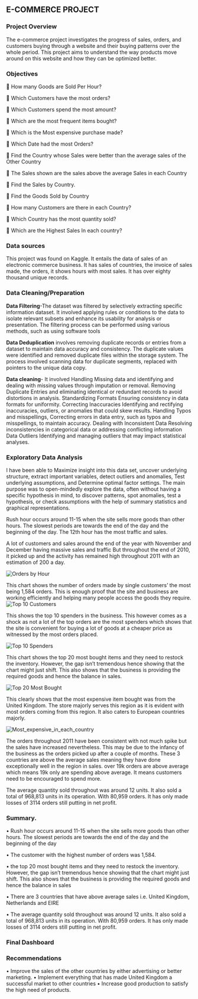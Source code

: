 ## E-COMMERCE PROJECT
### Project Overview
The e-commerce project investigates the progress of sales, orders, and customers buying through a website and their buying patterns over the whole period. This project aims to understand the way products move around on this website and how they can be optimized better.

### Objectives
 How many Goods are Sold Per Hour?

	Which Customers have the most orders?

	Which Customers spend the most amount?

	Which are the most frequent items bought? 

	Which is the Most expensive purchase made? 

	Which Date had the most Orders?

	Find the Country whose Sales were better than the average sales of the Other Country

	The Sales shown are the sales above the average Sales in each Country

	Find the Sales by Country.

	Find the Goods Sold by Country

	How many Customers are there in each Country?

	Which Country has the most quantity sold?

	Which are the Highest Sales In each country?

### Data sources
This project was found on Kaggle. It entails the data of sales of an electronic commerce business. It has sales of countries, the invoice of sales made, the orders, it shows hours with most sales. It has over eighty thousand unique records.

### Data Cleaning/Preparation

**Data Filtering**-The dataset was filtered by selectively extracting specific information dataset. It involved applying rules or conditions to the data to isolate relevant subsets and enhance its usability for analysis or presentation. The filtering process can be performed using various methods, such as using software tools

**Data Deduplication** involves removing duplicate records or entries from a dataset to maintain data accuracy and consistency. The duplicate values were identified and removed duplicate files within the storage system. The process involved scanning data for duplicate segments, replaced with pointers to the unique data copy.

**Data cleaning**- It involved Handling Missing data and identifying and dealing with missing values through imputation or removal. Removing Duplicate Entries and eliminating identical or redundant records to avoid distortions in analysis. Standardizing Formats Ensuring consistency in data formats for uniformity. Correcting Inaccuracies Identifying and rectifying inaccuracies, outliers, or anomalies that could skew results. Handling Typos and misspellings, Correcting errors in data entry, such as typos and misspellings, to maintain accuracy. Dealing with Inconsistent Data Resolving inconsistencies in categorical data or addressing conflicting information Data Outliers Identifying and managing outliers that may impact statistical analyses.


### Exploratory Data Analysis
I have been able to Maximize insight into this data set, uncover underlying structure, extract important variables, detect outliers and anomalies, Test underlying assumptions, and Determine optimal factor settings.
The main purpose was to open-mindedly explore the data, often without having a specific hypothesis in mind, to discover patterns, spot anomalies, test a hypothesis, or check assumptions with the help of summary statistics and graphical representations. 

Rush hour occurs around 11-15 when the site sells more goods than other hours. The slowest periods are towards the end of the day and the beginning of the day. The 12th hour has the most traffic and sales.

A lot of customers and sales around the end of the year with November and December having massive sales and traffic 
But throughout the end of 2010, it picked up and the activity has remained high throughout 2011 with an estimation of 200 a day.

![Orders by Hour](https://github.com/datawithlusaka/E-commerce-Project/blob/main/Images/Orders_by_hour.jpg)

This chart shows the number of orders made by single customers’ the most being 1,584 orders. This is enough proof that the site and business are working efficiently and helping many people access the goods they require.
![Top 10 Customers](https://github.com/datawithlusaka/E-commerce-Project/blob/main/Images/top10_customers.jpg)

This shows the top 10 spenders in the business. This however comes as a shock as not a lot of the top orders are the most spenders which shows that the site is convenient for buying a lot of goods at a cheaper price as witnessed by the most orders placed.

![Top 10 Spenders](https://github.com/datawithlusaka/E-commerce-Project/blob/main/Images/amount_spend_by_top10.jpg)

This chart shows the top 20 most bought items and they need to restock the inventory. However, the gap isn’t tremendous hence showing that the chart might just shift. This also shows that the business is providing the required goods and hence the balance in sales.

![Top 20 Most Bought](https://github.com/datawithlusaka/E-commerce-Project/blob/main/Images/top20_items.jpg)

This clearly shows that the most expensive item bought was from the United Kingdom. The store majorly serves this region as it is evident with most orders coming from this region. It also caters to European countries majorly.

![Most_expensive_in_each_country](https://github.com/datawithlusaka/E-commerce-Project/blob/main/Images/most_expensive%20in%20each%20country.jpg)

The orders throughout 2011 have been consistent with not much spike but the sales have increased nevertheless. This may be due to the infancy of the business as the orders picked up after a couple of months.
These 3 countries are above the average sales meaning they have done exceptionally well in the region in sales. over 19k orders are above average which means 19k only are spending above average. It means customers need to be encouraged to spend more.

The average quantity sold throughout was around 12 units. It also sold a total of 968,813 units in its operation. With 80,959 orders. It has only made losses of 3114 orders still putting in net profit.


### Summary.
•	Rush hour occurs around 11-15 when the site sells more goods than other hours. The slowest periods are towards the end of the day and the beginning of the day

•	The customer with the highest number of orders was 1,584.

•	the top 20 most bought items and they need to restock the inventory. However, the gap isn’t tremendous hence showing that the chart might just shift. This also shows that the business is providing the required goods and hence the balance in sales

•	There are 3 countries that have above average sales i.e. United Kingdom, Netherlands and EIRE

•	The average quantity sold throughout was around 12 units. It also sold a total of 968,813 units in its operation. With 80,959 orders. It has only made losses of 3114 orders still putting in net profit.

### Final Dashboard



### Recommendations
•	Improve the sales of the other countries by either advertising or better marketing.
•	Implement everything that has made United Kingdom a successful market to other countries
•	Increase good production to satisfy the high need of products.
